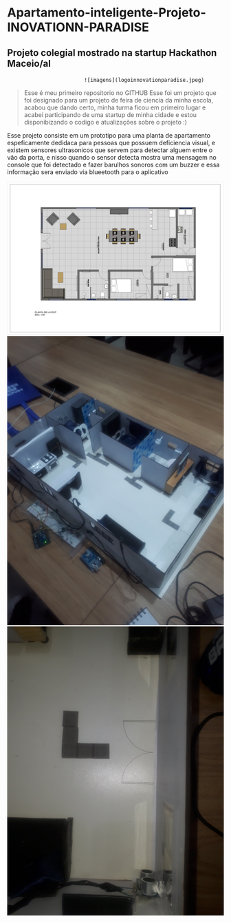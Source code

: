 # Apartamento-inteligente-Projeto-INOVATIONN-PARADISE
## Projeto colegial mostrado na startup Hackathon Maceio/al

                             ![imagens](logoinnovationparadise.jpeg)

> Esse é meu primeiro repositorio no GITHUB
Esse foi um projeto que foi designado para um projeto de feira de ciencia da 
minha escola, acabou que dando certo, minha turma ficou em primeiro lugar e acabei participando de uma startup de minha cidade e estou disponibizando o codigo e atualizações sobre o projeto :)


Esse projeto consiste em um prototipo para uma planta de apartamento espeficamente dedidaca para pessoas que possuem deficiencia visual, e existem sensores 
ultrasonicos que servem para detectar alguem entre o vão da porta, e nisso quando o sensor detecta mostra uma mensagem no console que foi detectado e fazer 
barulhos sonoros com um buzzer e essa informação sera enviado via blueetooth para o aplicativo

![imagens](plantaprojeto.jpg)
![imagens](mostrandomaquete.jpg)
![imagens](mostrandomaquete2.jpg)
